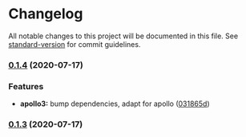 # Changelog

All notable changes to this project will be documented in this file. See [standard-version](https://github.com/conventional-changelog/standard-version) for commit guidelines.

### [0.1.4](https://github.com/correttojs/graphql-codegen-apollo-cache/compare/v0.1.3...v0.1.4) (2020-07-17)


### Features

* **apollo3:** bump dependencies, adapt for apollo ([031865d](https://github.com/correttojs/graphql-codegen-apollo-cache/commit/031865d13b445b67b099dc7a6ca2940fde79d0af))

### [0.1.3](https://github.com/correttojs/graphql-codegen-apollo-cache/compare/v0.1.2...v0.1.3) (2020-07-17)
